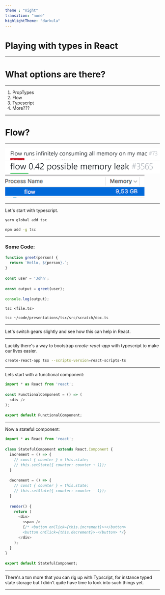 ```yaml
---
theme : "night"
transition: "none"
highlightTheme: "darkula"
---
```


# Playing with types in React

---

# What options are there?

---

1. PropTypes
2. Flow <!-- .element: class="fragment" -->
3. Typescript <!-- .element: class="fragment" -->
4. More??? <!-- .element: class="fragment" -->

---

# Flow? 

---

<img src="img/flow1.PNG"> 
<img src="img/flow2.PNG"> <!-- .element: class="fragment" -->
<img src="img/flow3.PNG"> <!-- .element: class="fragment" -->

---

Let's start with typescript.

```bash
yarn global add tsc
```

```bash
npm add -g tsc
```

---

### Some Code:

```js
function greet(person) {
  return `Hello, ${person}.`;
}

const user = 'John';

const output = greet(user);

console.log(output);
```

```
tsc <file.ts>
```

```
tsc ~/code/presentations/tsx/src/scratch/doc.ts
```

---

Let's switch gears slightly and see how this can help in React.

---

Luckily there's a way to bootstrap _create-react-app_ with typescript to make our lives easier.

```bash
create-react-app tsx --scripts-version=react-scripts-ts
```
---

Lets start with a functional component:

```js
import * as React from 'react';

const FunctionalComponent = () => (
  <div />
);

export default FunctionalComponent;
```

---

Now a stateful component: 

```js
import * as React from 'react';

class StatefulComponent extends React.Component {
  increment = () => {
    // const { counter } = this.state;
    // this.setState({ counter: counter + 1});
  }

  decrement = () => {
    // const { counter } = this.state;
    // this.setState({ counter: counter - 1});
  }

  render() {
    return (    
      <div>
        <span />
        {/* <button onClick={this.increment}>+</button>
        <button onClick={this.decrement}>-</button> */}
      </div>
    );
  }
}

export default StatefulComponent;
```

---

There's a ton more that you can rig up with Typscript, for instance typed state storage but I didn't quite have time to look into such things yet.

---
